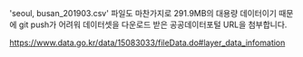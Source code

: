 'seoul, busan_201903.csv' 파일도 마찬가지로 291.9MB의 대용량 데이터이기 때문에 git push가 어려워 데이터셋을 다운로드 받은 공공데이터포털 URL을 첨부합니다.

https://www.data.go.kr/data/15083033/fileData.do#layer_data_infomation